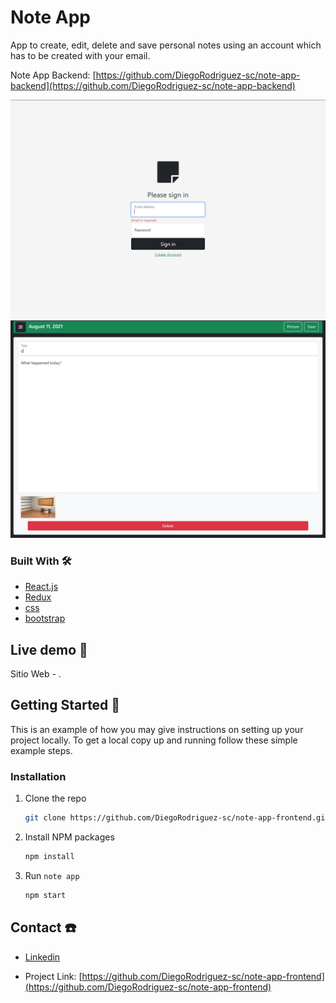 # Note App
App to create, edit, delete and save personal notes using an account which has to be created with your email.

Note App Backend: [https://github.com/DiegoRodriguez-sc/note-app-backend](https://github.com/DiegoRodriguez-sc/note-app-backend)

![](./src/assets/note-app-login.PNG)
![](./src/assets/note-app-original.PNG)

### Built With 🛠️


* [React.js](https://es.reactjs.org/)
* [Redux](https://es.redux.js.org/)
* [css](https://sass-lang.com/)
* [bootstrap](https://getbootstrap.com/)


## Live demo 🔴

Sitio Web - []().


## Getting Started 🚀

This is an example of how you may give instructions on setting up your project locally.
To get a local copy up and running follow these simple example steps.

### Installation

1. Clone the repo
   ```sh
   git clone https://github.com/DiegoRodriguez-sc/note-app-frontend.git
   ```
2. Install NPM packages
   ```sh
   npm install
   ```
3. Run `note app`
   ```sh
   npm start
   ```


## Contact ☎️

 * [Linkedin](www.linkedin.com/in/diego-rodriguez-sc)

* Project Link: [https://github.com/DiegoRodriguez-sc/note-app-frontend](https://github.com/DiegoRodriguez-sc/note-app-frontend)